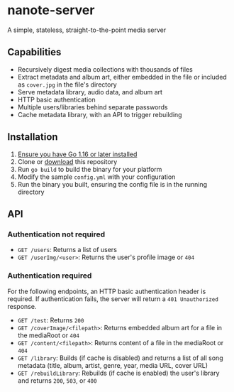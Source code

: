 # nanote-server
A simple, stateless, straight-to-the-point media server  
## Capabilities
- Recursively digest media collections with thousands of files  
- Extract metadata and album art, either embedded in the file or included as `cover.jpg` in the file's directory  
- Serve metadata library, audio data, and album art
- HTTP basic authentication  
- Multiple users/libraries behind separate passwords  
- Cache metadata library, with an API to trigger rebuilding  
## Installation
1. [Ensure you have Go 1.16 or later installed](https://go.dev/dl/)  
2. Clone or [download](https://github.com/cyfinfaza/nanote-server/archive/refs/heads/master.zip) this repository  
3. Run `go build` to build the binary for your platform
4. Modify the sample `config.yml` with your configuration
5. Run the binary you built, ensuring the config file is in the running directory
## API
### Authentication not required
- `GET /users`: Returns a list of users
- `GET /userImg/<user>`: Returns the user's profile image or `404`
### Authentication required
For the following endpoints, an HTTP basic authentication header is required. If authentication fails, the server will return a `401 Unauthorized` response.
- `GET /test`: Returns `200`
- `GET /coverImage/<filepath>`: Returns embedded album art for a file in the mediaRoot or `404`
- `GET /content/<filepath>`: Returns content of a file in the mediaRoot or `404`
- `GET /library`: Builds (if cache is disabled) and returns a list of all song metadata (title, album, artist, genre, year, media URL, cover URL)
- `GET /rebuildLibrary`: Rebuilds (if cache is enabled) the user's library and returns `200`, `503`, or `400`
